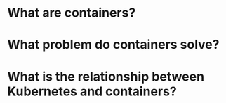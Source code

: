 # What are containers?

# What problem do containers solve?

# What is the relationship between Kubernetes and containers?
